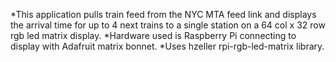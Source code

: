 *This application pulls train feed from the NYC MTA feed link and displays the 
arrival time for up to 4 next trains to a single station on a 64 col x 32 row rgb led 
matrix display. 
*Hardware used is Raspberry Pi connecting to display with Adafruit matrix bonnet.
*Uses hzeller rpi-rgb-led-matrix library.
